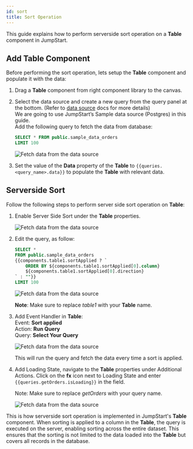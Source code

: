 ```yaml
---
id: sort
title: Sort Operation
---
```


This guide explains how to perform serverside sort operation on a **Table** component in JumpStart.

<div style={{paddingTop:'24px'}}>

## Add Table Component

Before performing the sort operation, lets setup the **Table** component and populate it with the data:

1. Drag a **Table** component from right component library to the canvas.
2. Select the data source and create a new query from the query panel at the bottom. (Refer to [data source](/docs/data-sources/overview) docs for more details) <br/>
    We are going to use JumpStart’s Sample data source (Postgres) in this guide.<br/>
    Add the following query to fetch the data from database:

    ```sql
    SELECT * FROM public.sample_data_orders
    LIMIT 100
    ```

    <img className="screenshot-full" src="/img/widgets/table/serverside-operations/fetch-data-query.png" alt="Fetch data from the data source" />

3. Set the value of the **Data** property of the **Table** to `{{queries.<query_name>.data}}` to populate the **Table** with relevant data.

</div>

<div style={{paddingTop:'24px'}}>

## Serverside Sort

Follow the following steps to perform server side sort operation on **Table**:

1. Enable Server Side Sort under the **Table** properties.

    <img className="screenshot-full" src="/img/widgets/table/serverside-operations/sort-property.png" alt="Fetch data from the data source" />

2. Edit the query, as follow:

    ```sql
    SELECT * 
    FROM public.sample_data_orders 
    {{components.table1.sortApplied ? `
        ORDER BY ${components.table1.sortApplied[0].column} 
        ${components.table1.sortApplied[0].direction}
    ` : ""}} 
    LIMIT 100
    ```

    <img className="screenshot-full" src="/img/widgets/table/serverside-operations/sort-query.png" alt="Fetch data from the data source" />

    **Note**: Make sure to replace *table1* with your **Table** name.

3. Add Event Handler in **Table**:<br/>
    Event: **Sort applied**<br/>
    Action: **Run Query**<br/>
    Query: **Select Your Query**

    <img className="screenshot-full" src="/img/widgets/table/serverside-operations/sort-eh.png" alt="Fetch data from the data source" />

    This will run the query and fetch the data every time a sort is applied.

4. Add Loading State, navigate to the **Table** properties under Additional Actions. Click on the **fx** icon next to Loading State and enter `{{queries.getOrders.isLoading}}` in the field.

    Note: Make sure to replace *getOrders* with your query name.

    <img className="screenshot-full" src="/img/widgets/table/serverside-operations/sort-loading.png" alt="Fetch data from the data source" />


This is how serverside sort operation is implemented in JumpStart's **Table** component. When sorting is applied to a column in the **Table**, the query is executed on the server, enabling sorting across the entire dataset. This ensures that the sorting is not limited to the data loaded into the **Table** but covers all records in the database.

</div>